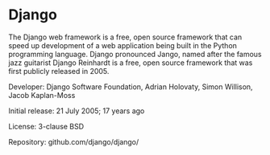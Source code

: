 # Django




The Django web framework is a free, open source framework that can speed up development of a web application being built in the Python programming language. Django pronounced  Jango, named after the famous jazz guitarist Django Reinhardt is a free, open source framework that was first publicly released in 2005.
Developer: Django Software Foundation, Adrian Holovaty, Simon Willison, Jacob Kaplan-Moss

Initial release: 21 July 2005; 17 years ago

License: 3-clause BSD

Repository: github.com/django/django/



